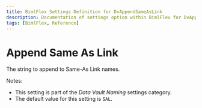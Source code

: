 ```yaml
---
title: BimlFlex Settings Definition for DvAppendSameAsLink
description: Documentation of settings option within BimlFlex for DvAppendSameAsLink
tags: [BimlFlex, Reference]
---
```


# Append Same As Link

The string to append to Same-As Link names.

Notes:

* This setting is part of the *Data Vault Naming* settings category.
* The default value for this setting is `SAL`.

